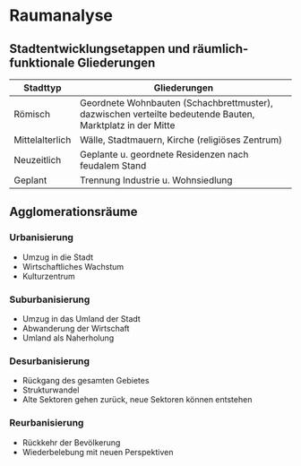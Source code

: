 # Raumanalyse

## Stadtentwicklungsetappen und räumlich-funktionale Gliederungen

| Stadttyp        | Gliederungen                                                                                              |
| --------------- | --------------------------------------------------------------------------------------------------------- |
| Römisch         | Geordnete Wohnbauten (Schachbrettmuster), dazwischen verteilte bedeutende Bauten, Marktplatz in der Mitte |
| Mittelalterlich | Wälle, Stadtmauern, Kirche (religiöses Zentrum)                                                           |
| Neuzeitlich     | Geplante u. geordnete Residenzen nach feudalem Stand                                                      |
| Geplant         | Trennung Industrie u. Wohnsiedlung                                                                        |

## Agglomerationsräume

### Urbanisierung

- Umzug in die Stadt
- Wirtschaftliches Wachstum
- Kulturzentrum

### Suburbanisierung

- Umzug in das Umland der Stadt
- Abwanderung der Wirtschaft
- Umland als Naherholung

### Desurbanisierung

- Rückgang des gesamten Gebietes
- Strukturwandel
- Alte Sektoren gehen zurück, neue Sektoren können entstehen

### Reurbanisierung

- Rückkehr der Bevölkerung
- Wiederbelebung mit neuen Perspektiven